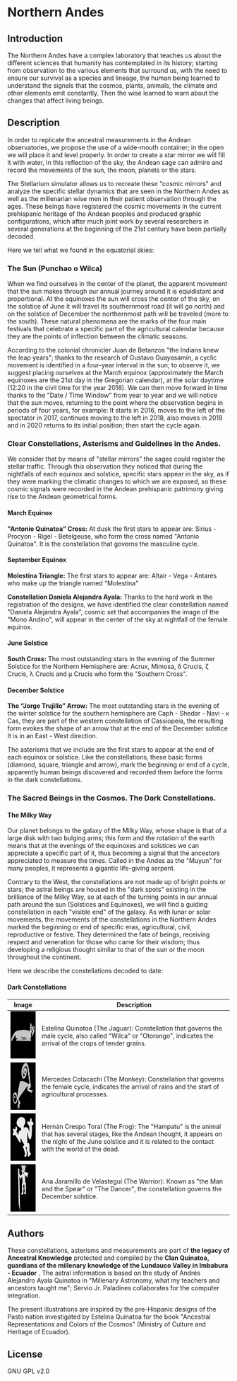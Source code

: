 # Northern Andes

## Introduction

The Northern Andes have a complex laboratory that teaches us about the different sciences that humanity has contemplated in its history; starting from observation to the various elements that surround us, with the need to ensure our survival as a species and lineage, the human being learned to understand the signals that the cosmos, plants, animals, the climate and other elements emit constantly. Then the wise learned to warn about the changes that affect living beings.

## Description

In order to replicate the ancestral measurements in the Andean observatories, we propose the use of a wide-mouth container; in the open we will place it and level properly. In order to create a star mirror we will fill it with water, in this reflection of the sky, the Andean sage can admire and record the movements of the sun, the moon, planets or the stars.

The Stellarium simulator allows us to recreate these "cosmic mirrors" and analyze the specific stellar dynamics that are seen in the Northern Andes as well as the millenarian wise men in their patient observation through the ages. These beings have registered the cosmic movements in the current prehispanic heritage of the Andean peoples and produced graphic configurations, which after much joint work by several researchers in several generations at the beginning of the 21st century have been partially decoded.

Here we tell what we found in the equatorial skies:

### The Sun (Punchao o Wilca)

When we find ourselves in the center of the planet, the apparent movement that the sun makes through our annual journey around it is equidistant and proportional. At the equinoxes the sun will cross the center of the sky, on the solstice of June it will travel its southernmost road (it will go north) and on the solstice of December the northernmost path will be traveled (more to the south). These natural phenomena are the marks of the four main festivals that celebrate a specific part of the agricultural calendar because they are the points of inflection between the climatic seasons.

According to the colonial chronicler Juan de Betanzos "the Indians knew the leap years"; thanks to the research of Gustavo Guayasamín, a cyclic movement is identified in a four-year interval in the sun; to observe it, we suggest placing ourselves at the March equinox (approximately the March equinoxes are the 21st day in the Gregorian calendar), at the solar daytime (12:20 in the civil time for the year 2018). We can then move forward in time thanks to the "Date / Time Window" from year to year and we will notice that the sun moves, returning to the point where the observation begins in periods of four years, for example: It starts in 2016, moves to the left of the spectator in 2017, continues moving to the left in 2018, also moves in 2019 and in 2020 returns to its initial position; then start the cycle again.

### Clear Constellations, Asterisms and Guidelines in the Andes.

We consider that by means of "stellar mirrors" the sages could register the stellar traffic. Through this observation they noticed that during the nightfalls of each equinox and solstice, specific stars appear in the sky, as if they were marking the climatic changes to which we are exposed, so these cosmic signals were recorded in the Andean prehispanic patrimony giving rise to the Andean geometrical forms.

#### March Equinox

**"Antonio Quinatoa" Cross:** At dusk the first stars to appear are: Sirius - Procyon - Rigel - Betelgeuse, who form the cross named "Antonio Quinatoa". It is the constellation that governs the masculine cycle.

#### September Equinox

**Molestina Triangle:** The first stars to appear are: Altair - Vega - Antares who make up the triangle named "Molestina"

**Constellation Daniela Alejandra Ayala:** Thanks to the hard work in the registration of the designs, we have identified the clear constellation named "Daniela Alejandra Ayala", cosmic set that accompanies the image of the "Mono Andino", will appear in the center of the sky at nightfall of the female equinox.

#### June Solstice

**South Cross:** The most outstanding stars in the evening of the Summer Solstice for the Northern Hemisphere are: Acrux, Mimosa, δ Crucis, ζ Crucis, λ Crucis and μ Crucis who form the "Southern Cross".

#### December Solstice

**The “Jorge Trujillo” Arrow:** The most outstanding stars in the evening of the winter solstice for the southern hemisphere are Caph - Shedar - Navi - κ Cas, they are part of the western constellation of Cassiopeia, the resulting form evokes the shape of an arrow that at the end of the December solstice It is in an East - West direction.

The asterisms that we include are the first stars to appear at the end of each equinox or solstice. Like the constellations, these basic forms (diamond, square, triangle and arrow), mark the beginning or end of a cycle, apparently human beings discovered and recorded them before the forms in the dark constellations.

### The Sacred Beings in the Cosmos. The Dark Constellations.

#### The Milky Way

Our planet belongs to the galaxy of the Milky Way, whose shape is that of a large disk with two bulging arms; this form and the rotation of the earth means that at the evenings of the equinoxes and solstices we can appreciate a specific part of it, thus becoming a signal that the ancestors appreciated to measure the times. Called in the Andes as the "Muyun" for many peoples, it represents a gigantic life-giving serpent.

Contrary to the West, the constellations are not made up of bright points or stars; the astral beings are housed in the "dark spots" existing in the brilliance of the Milky Way, so at each of the turning points in our annual path around the sun (Solstices and Equinoxes), we will find a guiding constellation in each "visible end" of the galaxy. As with lunar or solar movements, the movements of the constellations in the Northern Andes marked the beginning or end of specific eras, agricultural, civil, reproductive or festive. They determined the fate of beings, receiving respect and veneration for those who came for their wisdom; thus developing a religious thought similar to that of the sun or the moon throughout the continent.

Here we describe the constellations decoded to date:

#### Dark Constellations

|Image|Description|
|-----|-----------|
|<img src="illustrations/jaguar.png" width="100" height="107" />|Estelina Quinatoa (The Jaguar): Constellation that governs the male cycle, also called "Wilca" or "Otorongo", indicates the arrival of the crops of tender grains.|
|<img src="illustrations/mono.png" width="100" height="107" />|Mercedes Cotacachi (The Monkey): Constellation that governs the female cycle, indicates the arrival of rains and the start of agricultural processes.|
|<img src="illustrations/sapo.png" width="100" height="107" />|Hernán Crespo Toral (The Frog): The "Hampatu" is the animal that has several stages, like the Andean thought, it appears on the night of the June solstice and it is related to the contact with the world of the dead.|
|<img src="illustrations/guerrero.png" width="100" height="107" />|Ana Jaramillo de Velasteguí (The Warrior): Known as "the Man and the Spear" or "The Dancer", the constellation governs the December solstice.|

## Authors

These constellations, asterisms and measurements are part of **the legacy of Ancestral Knowledge** protected and compiled by the **Clan Quinatoa, guardians of the millenary knowledge of the Lundauco Valley in Imbabura - Ecuador**
.
The astral information is based on the study of Andrés Alejandro Ayala Quinatoa in "Millenary Astronomy, what my teachers and ancestors taught me"; Servio Jr. Paladines collaborates for the computer integration.

The present illustrations are inspired by the pre-Hispanic designs of the Pasto nation investigated by Estelina Quinatoa for the book "Ancestral Representations and Colors of the Cosmos" (Ministry of Culture and Heritage of Ecuador).

## License

GNU GPL v2.0

